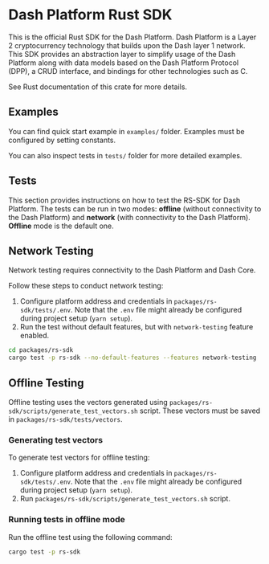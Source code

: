 # Dash Platform Rust SDK

This is the official Rust SDK for the Dash Platform. Dash Platform is a Layer 2 cryptocurrency technology that builds upon the Dash layer 1 network. This SDK provides an abstraction layer to simplify usage of the Dash Platform along with data models based on the Dash Platform Protocol (DPP), a CRUD interface, and bindings for other technologies such as C.

See Rust documentation of this crate for more details.

## Examples

You can find quick start example in `examples/` folder. Examples must be configured by setting constants.

You can also inspect tests in `tests/` folder for more detailed examples.

## Tests

This section provides instructions on how to test the RS-SDK for Dash Platform. The tests can be run in two modes: **offline** (without connectivity to the Dash Platform) and **network** (with connectivity to the Dash Platform). **Offline** mode is the default one.

## Network Testing

Network testing requires connectivity to the Dash Platform and Dash Core.

Follow these steps to conduct network testing:

1. Configure platform address and credentials in `packages/rs-sdk/tests/.env`.
   Note that the `.env` file might already be configured during  project setup (`yarn setup`).
2. Run the test without default features, but with `network-testing` feature enabled.

```bash
cd packages/rs-sdk
cargo test -p rs-sdk --no-default-features --features network-testing
```

## Offline Testing

Offline testing uses the vectors generated using `packages/rs-sdk/scripts/generate_test_vectors.sh` script.
These vectors must be saved in `packages/rs-sdk/tests/vectors`.

### Generating test vectors

To generate test vectors for offline testing:

1. Configure platform address and credentials in `packages/rs-sdk/tests/.env`.
   Note that the `.env` file might already be configured during project setup (`yarn setup`).
2. Run  `packages/rs-sdk/scripts/generate_test_vectors.sh` script.

### Running tests in offline mode

Run the offline test using the following command:

```bash
cargo test -p rs-sdk
```
